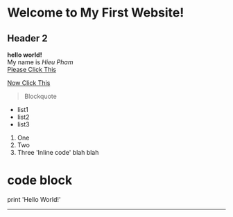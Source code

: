 # Welcome to My First Website! <br>
## Header 2

**hello world!** <br>
My name is *Hieu Pham* <br>
[Please Click This](https://drive.google.com/file/d/1Zn_rc64Q5OETLAZwKqm_A4zz0duQNuHW/view?usp=sharing) <br>

[Now Click This](http://i.imgur.com/jl8WoEc.jpg) <br>
>Blockquote <br>
* list1
* list2
* list3
1. One
2. Two
3. Three
'Inline code' blah blah

# code block
print 'Hello World!'

---
